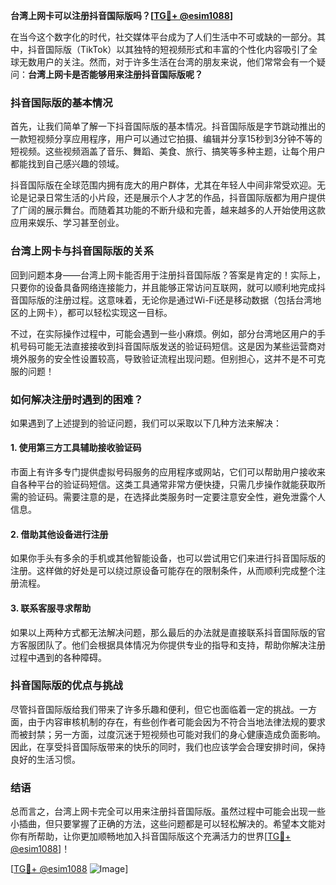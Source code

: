 **台湾上网卡可以注册抖音国际版吗？[[TG💪+ @esim1088](https://t.me/s/esim1088)]**

在当今这个数字化的时代，社交媒体平台成为了人们生活中不可或缺的一部分。其中，抖音国际版（TikTok）以其独特的短视频形式和丰富的个性化内容吸引了全球无数用户的关注。然而，对于许多生活在台湾的朋友来说，他们常常会有一个疑问：**台湾上网卡是否能够用来注册抖音国际版呢？**

### 抖音国际版的基本情况

首先，让我们简单了解一下抖音国际版的基本情况。抖音国际版是字节跳动推出的一款短视频分享应用程序，用户可以通过它拍摄、编辑并分享15秒到3分钟不等的短视频。这些视频涵盖了音乐、舞蹈、美食、旅行、搞笑等多种主题，让每个用户都能找到自己感兴趣的领域。

抖音国际版在全球范围内拥有庞大的用户群体，尤其在年轻人中间非常受欢迎。无论是记录日常生活的小片段，还是展示个人才艺的作品，抖音国际版都为用户提供了广阔的展示舞台。而随着其功能的不断升级和完善，越来越多的人开始使用这款应用来娱乐、学习甚至创业。

### 台湾上网卡与抖音国际版的关系

回到问题本身——台湾上网卡能否用于注册抖音国际版？答案是肯定的！实际上，只要你的设备具备网络连接能力，并且能够正常访问互联网，就可以顺利地完成抖音国际版的注册过程。这意味着，无论你是通过Wi-Fi还是移动数据（包括台湾地区的上网卡），都可以轻松实现这一目标。

不过，在实际操作过程中，可能会遇到一些小麻烦。例如，部分台湾地区用户的手机号码可能无法直接接收到抖音国际版发送的验证码短信。这是因为某些运营商对境外服务的安全性设置较高，导致验证流程出现问题。但别担心，这并不是不可克服的问题！

### 如何解决注册时遇到的困难？

如果遇到了上述提到的验证问题，我们可以采取以下几种方法来解决：

#### 1. 使用第三方工具辅助接收验证码
市面上有许多专门提供虚拟号码服务的应用程序或网站，它们可以帮助用户接收来自各种平台的验证码短信。这类工具通常非常方便快捷，只需几步操作就能获取所需的验证码。需要注意的是，在选择此类服务时一定要注意安全性，避免泄露个人信息。

#### 2. 借助其他设备进行注册
如果你手头有多余的手机或其他智能设备，也可以尝试用它们来进行抖音国际版的注册。这样做的好处是可以绕过原设备可能存在的限制条件，从而顺利完成整个注册流程。

#### 3. 联系客服寻求帮助
如果以上两种方式都无法解决问题，那么最后的办法就是直接联系抖音国际版的官方客服团队了。他们会根据具体情况为你提供专业的指导和支持，帮助你解决注册过程中遇到的各种障碍。

### 抖音国际版的优点与挑战

尽管抖音国际版给我们带来了许多乐趣和便利，但它也面临着一定的挑战。一方面，由于内容审核机制的存在，有些创作者可能会因为不符合当地法律法规的要求而被封禁；另一方面，过度沉迷于短视频也可能对我们的身心健康造成负面影响。因此，在享受抖音国际版带来的快乐的同时，我们也应该学会合理安排时间，保持良好的生活习惯。

### 结语

总而言之，台湾上网卡完全可以用来注册抖音国际版。虽然过程中可能会出现一些小插曲，但只要掌握了正确的方法，这些问题都是可以轻松解决的。希望本文能对你有所帮助，让你更加顺畅地加入抖音国际版这个充满活力的世界[[TG💪+ @esim1088](https://t.me/s/esim1088)]！

[[TG💪+ @esim1088](https://t.me/s/esim1088) ![Image](https://i.postimg.cc/4NQfJmqS/Snipaste-2025-05-13-00-14-12.png)]